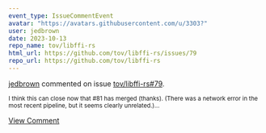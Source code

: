 ```yaml
---
event_type: IssueCommentEvent
avatar: "https://avatars.githubusercontent.com/u/3303?"
user: jedbrown
date: 2023-10-13
repo_name: tov/libffi-rs
html_url: https://github.com/tov/libffi-rs/issues/79
repo_url: https://github.com/tov/libffi-rs
---
```


<a href='https://github.com/jedbrown' target='_blank'>jedbrown</a> commented on issue <a href='https://github.com/tov/libffi-rs/issues/79' target='_blank'>tov/libffi-rs#79</a>.

<small>I think this can close now that #81 has merged (thanks). (There was a network error in the most recent pipeline, but it seems clearly unrelated.)...</small>

<a href='https://github.com/tov/libffi-rs/issues/79' target='_blank'>View Comment</a>